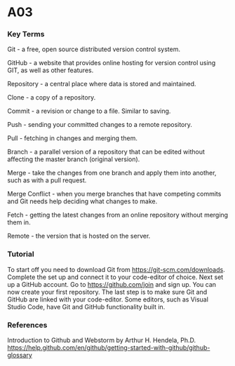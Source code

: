 # A03

### Key Terms

Git - a free, open source distributed version control system.

GitHub - a website that provides online hosting for version control using GIT, as well as other features.

Repository - a central place where data is stored and maintained.

Clone -  a copy of a repository.

Commit - a revision or change to a file. Similar to saving.

Push - sending your committed changes to a remote repository.

Pull - fetching in changes and merging them.

Branch - a parallel version of a repository that can be edited without affecting the master branch (original version).

Merge - take the changes from one branch and apply them into another, such as with a pull request.

Merge Conflict - when you merge branches that have competing commits and Git needs help deciding what changes to make.

Fetch - getting the latest changes from an online repository without merging them in.

Remote - the version that is hosted on the server.

### Tutorial

To start off you need to download Git from https://git-scm.com/downloads. Complete the set up and connect it to your code-editor of choice. Next set up a GitHub account. Go to https://github.com/join and sign up. You can now create your first repository. The last step is to make sure Git and GitHub are linked with your code-editor. Some editors, such as Visual Studio Code, have Git and GitHub functionality built in.

### References

Introduction to Github and Webstorm by Arthur H. Hendela, Ph.D.
https://help.github.com/en/github/getting-started-with-github/github-glossary
